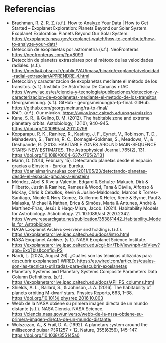 # Referencias

-   Brachman, R. Z. R. Z. (s.f.). How to Analyze Your Data \| How to Get Started – Exoplanet Exploration: Planets Beyond our Solar System. Exoplanet Exploration: Planets Beyond Our Solar System. <https://exoplanets.nasa.gov/exoplanet-watch/how-to-contribute/how-to-analyze-your-data/>
-   Detección de exoplanetas por astrometría (s.f.). NeoFronteras  <https://neofronteras.com/?p=8093>
-   Detección de planetas extrasolares por el método de las velocidades radiales. (s.f.). <https://media4.obspm.fr/public/VAU/masa/binario/exoplaneta/velocidad-radial-extrasolar/APPRENDRE_4.html>
-   Detección y caracterizacion de exoplanetas mediante el método de los transitos. (s.f.). Instituto De Astrofísica De Canarias • IAC. <https://www.iac.es/es/ciencia-y-tecnologia/publicaciones/deteccion-y-caracterizacion-de-exoplanetas-mediante-el-metodo-de-los-transitos>
-   Georgsmeinung. (s.f.). GitHub - georgsmeinung/ra-tp-final. GitHub. <https://github.com/georgsmeinung/ra-tp-final/>
-   IPAC. (s.f.). Our mission. <https://www.ipac.caltech.edu/page/mission>
-   Kane, S. R., & Gelino, D. M. (2012). The habitable zone and extreme planetary orbits. Astrobiology, 12(10), 940–945. <https://doi.org/10.1089/ast.2011.0798>
-   Kopparapu, R. K., Ramirez, R., Kasting, J. F., Eymet, V., Robinson, T. D., Mahadevan, S., Terrien, R. C., Domagal-Goldman, S., Meadows, V., & Deshpande, R. (2013). HABITABLE ZONES AROUND MAIN-SEQUENCE STARS: NEW ESTIMATES. The Astrophysical Journal, 765(2), 131. <https://doi.org/10.1088/0004-637x/765/2/131>
-   Marín, D. (2014, February 15). Detectando planetas desde el espacio gracias a Einstein - Eureka. Eureka. <https://danielmarin.naukas.com/2011/05/23/detectando-planetas-desde-el-espacio-gracias-a-einstein/>
-   Méndez, Abel & Rivera-Valentin, Edgard & Schulze-Makuch, Dirk & Filiberto, Justin & Ramirez, Ramses & Wood, Tana & Dávila, Alfonso & McKay, Chris & Ceballos, Kevin & Jusino-Maldonado, Marcos & Torres-Santiago, Nicole & Nery Gomez, Guillermo & Heller, René & Byrne, Paul & Malaska, Michael & Nathan, Erica & Simões, Marta & Antunes, André & Martínez-Frías, Jesús & Haqq-Misra, Jacob. (2021). Habitability Models for Astrobiology. Astrobiology. 21. 10.1089/ast.2020.2342. <https://www.researchgate.net/publication/353861442_Habitability_Models_for_Astrobiology>
-   NASA Exoplanet Archive overview and holdings. (s.f.). <https://exoplanetarchive.ipac.caltech.edu/docs/intro.html>
-   NASA Exoplanet Archive. (s.f.). NASA Exoplanet Science Institute. <https://exoplanetarchive.ipac.caltech.edu/cgi-bin/TblView/nph-tblView?app=ExoTbls&config=PS>
-   Nardi, L. (2024, August 26). ¿Cuáles son las técnicas utilizadas para descubrir exoplanetas? WIRED. <https://es.wired.com/articulos/cuales-son-las-tecnicas-utilizadas-para-descubrir-exoplanetas>
-   Planetary Systems and Planetary Systems Composite Parameters Data Column Definitions. (s.f.). <https://exoplanetarchive.ipac.caltech.edu/docs/API_PS_columns.html>
-   Shields, A. L., Ballard, S., & Johnson, J. A. (2016). The habitability of planets orbiting M-dwarf stars. Physics Reports, 663, 1–38. <https://doi.org/10.1016/j.physrep.2016.10.003>
-   Webb de la NASA obtiene su primera imagen directa de un mundo distante (s.f.). NASA Ciencia. NASA Science. <https://ciencia.nasa.gov/universo/webb-de-la-nasa-obtiene-su-primera-imagen-directa-de-un-mundo-distante/>
-   Wolszczan, A., & Frail, D. A. (1992). A planetary system around the millisecond pulsar PSR1257 + 12. Nature, 355(6356), 145–147. <https://doi.org/10.1038/355145a0>
